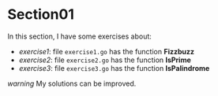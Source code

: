 # Section01

In this section, I have some exercises about:

- *exercise1*: file ```exercise1.go``` has the function **Fizzbuzz**
- *exercise2*: file ```exercise2.go``` has the function **IsPrime**
- *exercise3*: file ```exercise3.go``` has the function **IsPalindrome**

*warning* My solutions can be improved.
